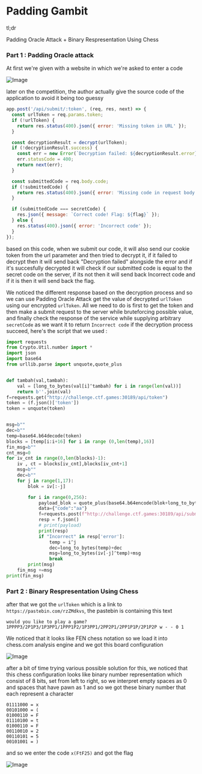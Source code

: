 # Padding Gambit
tl;dr

Padding Oracle Attack + Binary Respresentation Using Chess

### Part 1 : Padding Oracle attack

At first we're given with a website in which we're asked to enter a code

![Image](https://github.com/user-attachments/assets/98953612-1055-45c1-9e26-6ed0ca554420)

later on the competition, the author actually give the source code of the application to avoid it being too guessy

```js
app.post('/api/submit/:token', (req, res, next) => {
  const urlToken = req.params.token;
  if (!urlToken) {
    return res.status(400).json({ error: 'Missing token in URL' });
  }

  const decryptionResult = decrypt(urlToken);
  if (!decryptionResult.success) {
    const err = new Error(`Decryption failed: ${decryptionResult.error}`);
    err.statusCode = 400;
    return next(err);
  }

  const submittedCode = req.body.code;
  if (!submittedCode) {
    return res.status(400).json({ error: 'Missing code in request body' });
  }

  if (submittedCode === secretCode) {
    res.json({ message: `Correct code! Flag: ${flag}` });
  } else {
    res.status(400).json({ error: 'Incorrect code' });
  }
});
```

based on this code, when we submit our code, it will also send our cookie token from the url parameter and then tried to decrypt it, if it failed to decrypt then it will send back "Decryption failed" alongside the error and if it's succesfully decrypted it will check if our submitted code is equal to the secret code on the server, if its not then it will send back Incorrect code and if it is then it will send back the flag.

We noticed the different response based on the decryption process and so we can use Padding Oracle Attack get the value of decrypted `urlToken` using our encrypted `urlToken`. All we need to do is first to get the token and then make a submit request to the server while bruteforcing possible value, and finally check the response of the service while supplying arbitrary `secretCode` as we want it to return `Incorrect code` if the decryption process succeed, here's the script that we used :

```python
import requests
from Crypto.Util.number import *
import json
import base64
from urllib.parse import unquote,quote_plus


def tambah(val,tambah):
    val = [long_to_bytes(val[i]^tambah) for i in range(len(val))]
    return b''.join(val)
f=requests.get("http://challenge.ctf.games:30189/api/token")
token = (f.json()['token'])
token = unquote(token)


msg=b""
dec=b""
temp=base64.b64decode(token)
blocks = [temp[i:i+16] for i in range (0,len(temp),16)]
fin_msg=b""
cnt_msg=0
for iv_cnt in range(0,len(blocks)-1):
    iv , ct = blocks[iv_cnt],blocks[iv_cnt+1]
    msg=b""
    dec=b""
    for j in range(1,17):
        blok = iv[:-j]

        for i in range(0,256):      
            payload_blok = quote_plus(base64.b64encode(blok+long_to_bytes(i)+tambah(dec,j)+ct))
            data={"code":"aa"}
            f=requests.post(f"http://challenge.ctf.games:30189/api/submit/{quote_plus(payload_blok)}",json=data)
            resp = f.json()
            # print(payload)
            print(resp)
            if "Incorrect" in resp['error']:
                temp = i^j
                dec=long_to_bytes(temp)+dec
                msg=long_to_bytes(iv[-j]^temp)+msg
                break
        print(msg)
    fin_msg +=msg
print(fin_msg)
```

### Part 2 : Binary Respresentation Using Chess

after that we got the `urlToken` which is a link to `https://pastebin.com/rzZMdkvs`, the pastebin is containing this text

```
would you like to play a game? 1PPPP3/2P1P3/1P3PP1/1PPP1P2/1P3PP1/2PP2P1/2PP1P1P/2P1P2P w - - 0 1
```

We noticed that it looks like FEN chess notation so we load it into chess.com analysis engine and we got this board configuration

![Image](https://github.com/user-attachments/assets/d7de3567-380f-4db5-9275-143e47c4c49a)

after a bit of time trying various possible solution for this, we noticed that this chess configuration looks like binary number representation which consist of 8 bits, set from left to right, so we interpret empty spaces as 0 and spaces that have pawn as 1 and so we got these binary number that each represent a character

```
01111000 = x
00101000 = (
01000110 = F
01110100 = t
01000110 = F
00110010 = 2
00110101 = 5
00101001 = )
```

and so we enter the code `x(FtF25)` and got the flag

![Image](https://github.com/user-attachments/assets/3188a75c-aff8-47ac-b721-975544b1fe6b)